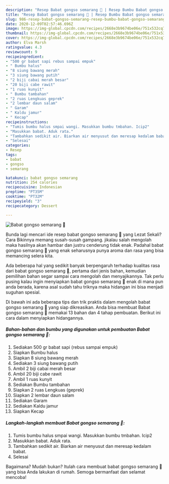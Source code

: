 ```yaml
---
description: "Resep Babat gongso semarang 🥩 | Resep Bumbu Babat gongso semarang 🥩 Yang Menggugah Selera"
title: "Resep Babat gongso semarang 🥩 | Resep Bumbu Babat gongso semarang 🥩 Yang Menggugah Selera"
slug: 986-resep-babat-gongso-semarang-resep-bumbu-babat-gongso-semarang-yang-menggugah-selera
date: 2020-12-09T02:57:46.696Z
image: https://img-global.cpcdn.com/recipes/2668e3b9674be06e/751x532cq70/babat-gongso-semarang-🥩-foto-resep-utama.jpg
thumbnail: https://img-global.cpcdn.com/recipes/2668e3b9674be06e/751x532cq70/babat-gongso-semarang-🥩-foto-resep-utama.jpg
cover: https://img-global.cpcdn.com/recipes/2668e3b9674be06e/751x532cq70/babat-gongso-semarang-🥩-foto-resep-utama.jpg
author: Elva Marsh
ratingvalue: 4.3
reviewcount: 9
recipeingredient:
- "500 gr babat sapi rebus sampai empuk"
- " Bumbu halus"
- "8 siung bawang merah"
- "3 siung bawang putih"
- "2 biji cabai merah besar"
- "20 biji cabe rawit"
- "1 ruas kunyit"
- " Bumbu tambahan"
- "2 ruas Lengkuas geprek"
- "2 lembar daun salam"
- " Garam"
- " Kaldu jamur"
- " Kecap"
recipeinstructions:
- "Tumis bumbu halus smpai wangi. Masukkan bumbu tmbahan. Icip2"
- "Masukkan babat. Aduk rata."
- "Tambahkan sedikit air. Biarkan air menyusut dan meresap kedalam babat."
- "Selesai"
categories:
- Resep
tags:
- babat
- gongso
- semarang

katakunci: babat gongso semarang 
nutrition: 254 calories
recipecuisine: Indonesian
preptime: "PT35M"
cooktime: "PT32M"
recipeyield: "3"
recipecategory: Dessert

---
```



![Babat gongso semarang 🥩](https://img-global.cpcdn.com/recipes/2668e3b9674be06e/751x532cq70/babat-gongso-semarang-🥩-foto-resep-utama.jpg)

Bunda lagi mencari ide resep babat gongso semarang 🥩 yang Lezat Sekali? Cara Bikinnya memang susah-susah gampang. jikalau salah mengolah maka hasilnya akan hambar dan justru cenderung tidak enak. Padahal babat gongso semarang 🥩 yang enak seharusnya punya aroma dan rasa yang bisa memancing selera kita.



Ada beberapa hal yang sedikit banyak berpengaruh terhadap kualitas rasa dari babat gongso semarang 🥩, pertama dari jenis bahan, kemudian pemilihan bahan segar sampai cara mengolah dan menyajikannya. Tak perlu pusing kalau ingin menyiapkan babat gongso semarang 🥩 enak di mana pun anda berada, karena asal sudah tahu triknya maka hidangan ini bisa menjadi suguhan spesial.


Di bawah ini ada beberapa tips dan trik praktis dalam mengolah babat gongso semarang 🥩 yang siap dikreasikan. Anda bisa membuat Babat gongso semarang 🥩 memakai 13 bahan dan 4 tahap pembuatan. Berikut ini cara dalam menyiapkan hidangannya.

<!--inarticleads1-->

##### Bahan-bahan dan bumbu yang digunakan untuk pembuatan Babat gongso semarang 🥩:

1. Sediakan 500 gr babat sapi (rebus sampai empuk)
1. Siapkan  Bumbu halus
1. Siapkan 8 siung bawang merah
1. Sediakan 3 siung bawang putih
1. Ambil 2 biji cabai merah besar
1. Ambil 20 biji cabe rawit
1. Ambil 1 ruas kunyit
1. Sediakan  Bumbu tambahan
1. Siapkan 2 ruas Lengkuas (geprek)
1. Siapkan 2 lembar daun salam
1. Sediakan  Garam
1. Sediakan  Kaldu jamur
1. Siapkan  Kecap




<!--inarticleads2-->

##### Langkah-langkah membuat Babat gongso semarang 🥩:

1. Tumis bumbu halus smpai wangi. Masukkan bumbu tmbahan. Icip2
1. Masukkan babat. Aduk rata.
1. Tambahkan sedikit air. Biarkan air menyusut dan meresap kedalam babat.
1. Selesai




Bagaimana? Mudah bukan? Itulah cara membuat babat gongso semarang 🥩 yang bisa Anda lakukan di rumah. Semoga bermanfaat dan selamat mencoba!
